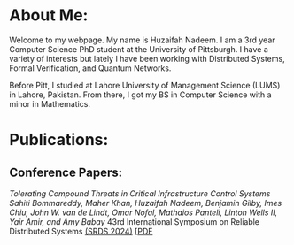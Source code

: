 # About Me:
Welcome to my webpage. My name is Huzaifah Nadeem. I am a 3rd year Computer Science PhD student at the University of Pittsburgh. I have a variety of interests but lately I have been working with Distributed Systems, Formal Verification, and Quantum Networks. 

Before Pitt, I studied at Lahore University of Management Science (LUMS) in Lahore, Pakistan. From there, I got my BS in Computer Science with a minor in Mathematics.

# Publications:
## Conference Papers:
*Tolerating Compound Threats in Critical Infrastructure Control Systems*
_Sahiti Bommareddy, Maher Khan, Huzaifah Nadeem, Benjamin Gilby, Imes Chiu, John W. van de Lindt, Omar Nofal, Mathaios Panteli, Linton Wells II, Yair Amir, and Amy Babay_
43rd International Symposium on Reliable Distributed Systems [(SRDS 2024)](https://srds-conference.org/)
[[PDF](https://sites.pitt.edu/~babay/pubs/srds24_compoundThreats.pdf)